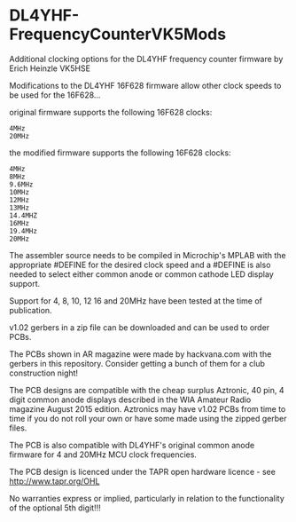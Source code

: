 # DL4YHF-FrequencyCounterVK5Mods
Additional clocking options for the DL4YHF frequency counter firmware by Erich Heinzle VK5HSE

Modifications to the DL4YHF 16F628 firmware allow other clock speeds to be used for the 16F628...

original firmware supports the following 16F628 clocks:

	4MHz
	20MHz

the modified firmware supports the following 16F628 clocks:

	4MHz
	8MHz
	9.6MHz
	10MHz
	12MHz
	13MHz
	14.4MHZ
	16MHz
	19.4MHz
	20MHz

The assembler source needs to be compiled in Microchip's MPLAB with the appropriate #DEFINE for the desired clock speed and a #DEFINE is also needed to select either common anode or common cathode LED display support.

Support for 4, 8, 10, 12 16 and 20MHz have been tested at the time of publication.

v1.02 gerbers in a zip file can be downloaded and can be used to order PCBs.

The PCBs shown in AR magazine were made by hackvana.com with the gerbers in this repository. Consider getting a bunch of them for a club construction night!

The PCB designs are compatible with the cheap surplus Aztronic, 40 pin, 4 digit common anode displays described in the WIA Amateur Radio magazine August 2015 edition. Aztronics may have v1.02 PCBs from time to time if you do not roll your own or have some made using the zipped gerber files.

The PCB is also compatible with DL4YHF's original common anode firmware for 4 and 20MHz MCU clock frequencies.

The PCB design is licenced under the TAPR open hardware licence - see http://www.tapr.org/OHL

No warranties express or implied, particularly in relation to the functionality of the optional 5th digit!!!
